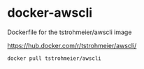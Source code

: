 # docker-awscli
Dockerfile for the tstrohmeier/awscli image

https://hub.docker.com/r/tstrohmeier/awscli/

``` bash
docker pull tstrohmeier/awscli
```
